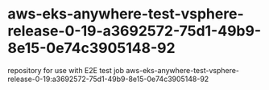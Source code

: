 # aws-eks-anywhere-test-vsphere-release-0-19-a3692572-75d1-49b9-8e15-0e74c3905148-92
repository for use with E2E test job aws-eks-anywhere-test-vsphere-release-0-19:a3692572-75d1-49b9-8e15-0e74c3905148-92
